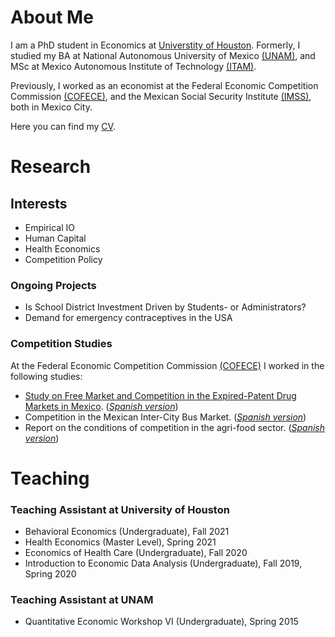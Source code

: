 # About Me
I am a PhD student in Economics at [Universtity of Houston](https://www.uh.edu/class/economics/). Formerly, I studied my BA at National Autonomous University of Mexico [(UNAM)](http://www.economia.unam.mx/), and MSc at Mexico Autonomous Institute of Technology [(ITAM)](https://posgrados.itam.mx/).

Previously, I worked as an economist at the Federal Economic Competition Commission [(COFECE)](https://www.cofece.mx/?lang=en), and the Mexican Social Security Institute [(IMSS)](http://www.imss.gob.mx/), both in Mexico City. 

Here you can find my [CV]("https://evaloaeza.github.io/files/Eva_CV_2021.pdf).

# Research
## Interests
* Empirical IO
* Human Capital
* Health Economics
* Competition Policy

### Ongoing Projects
- Is School District Investment Driven by Students- or Administrators?
- Demand for emergency contraceptives in the USA

### Competition Studies
At the Federal Economic Competition Commission [(COFECE)](https://www.cofece.mx/?lang=en) I worked in the following studies: 

- [Study  on  Free  Market  and  Competition  in  the Expired-Patent Drug Markets in Mexico](https://www.cofece.mx/study-on-free-market-and-competition-in-the-expired-patent-drug-markets-in-mexico-cofece-in-2017/). ([*Spanish version*](https://www.cofece.mx/estudio-sobre-medicamentos-con-patente-vencida-cofece-2017/))
- Competition in the Mexican Inter-City Bus Market. ([*Spanish version*](https://www.cofece.mx/estudios-economicos-estudio-de-competencia-en-el-autotransporte-federal-de-pasajeros/))
- Report on the conditions of competition in the agri-food sector. ([*Spanish version*](https://www.cofece.mx/reporte-sobre-las-condiciones-de-competencia-en-el-sector-agroalimentario-2/)) 

# Teaching
### Teaching Assistant at University of Houston
- Behavioral Economics (Undergraduate), Fall 2021
- Health Economics (Master Level), Spring 2021
- Economics of Health Care (Undergraduate), Fall 2020
- Introduction to Economic Data Analysis (Undergraduate), Fall 2019, Spring 2020

### Teaching Assistant at UNAM
- Quantitative Economic Workshop VI (Undergraduate), Spring 2015
